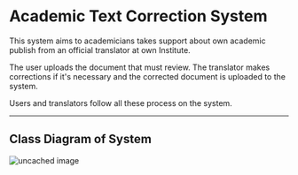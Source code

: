 # Academic Text Correction System
This system aims to academicians takes support about own academic publish from an official translator at own Institute.

The user uploads the document that must review. The translator makes corrections if it's necessary and the corrected document is uploaded to the system.

Users and translators follow all these process on the system.
***

## Class Diagram of System
![uncached image](http://www.plantuml.com/plantuml/proxy?cache=no&src=https://raw.githubusercontent.com/uygaraydin/academic-text-correction/main/class-diagram.puml)